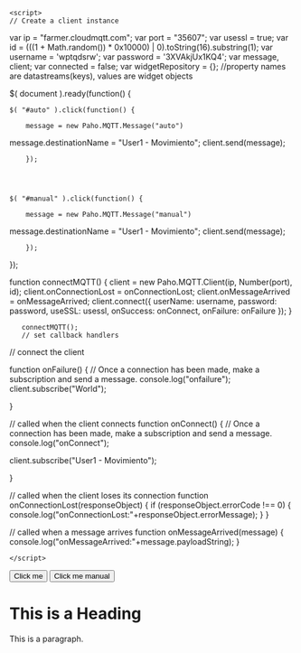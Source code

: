 <!DOCTYPE html>
<html>
<head>
<title>Page Title</title>
</head>
    <script src="https://ajax.googleapis.com/ajax/libs/jquery/3.4.1/jquery.min.js"></script>

<script src="https://cdnjs.cloudflare.com/ajax/libs/paho-mqtt/1.0.1/mqttws31.js" type="text/javascript"></script>
    <script>
    // Create a client instance
var ip = "farmer.cloudmqtt.com";
var port = "35607";
var usessl = true;
var id = (((1 + Math.random()) * 0x10000) | 0).toString(16).substring(1);
var username = 'wptqdsrw';
var password = '3XVAkjUx1KQ4';
var message, client;
var connected = false;
var widgetRepository = {}; //property names are datastreams(keys), values are widget objects


$( document ).ready(function() {
            
    $( "#auto" ).click(function() {
        
        message = new Paho.MQTT.Message("auto")
  message.destinationName = "User1 - Movimiento";
      client.send(message);
        
        
        });
    
    
    
    
    $( "#manual" ).click(function() {
        
        message = new Paho.MQTT.Message("manual")
  message.destinationName = "User1 - Movimiento";
      client.send(message);
        
        
        });
    
    
    
});
        
        
        
        
function connectMQTT() {
    client = new Paho.MQTT.Client(ip, Number(port), id);
    client.onConnectionLost = onConnectionLost;
    client.onMessageArrived = onMessageArrived;
    client.connect({
        userName: username,
        password: password,
        useSSL: usessl,
        onSuccess: onConnect,
        onFailure: onFailure
    });
}

        
        
   
       connectMQTT();      
       // set callback handlers


// connect the client

function onFailure() {
  // Once a connection has been made, make a subscription and send a message.
  console.log("onfailure");
  client.subscribe("World");
 
}

        
        
// called when the client connects
function onConnect() {
  // Once a connection has been made, make a subscription and send a message.
  console.log("onConnect");
    


  client.subscribe("User1 - Movimiento");
  
}

// called when the client loses its connection
function onConnectionLost(responseObject) {
  if (responseObject.errorCode !== 0) {
    console.log("onConnectionLost:"+responseObject.errorMessage);
  }
}

// called when a message arrives
function onMessageArrived(message) {
  console.log("onMessageArrived:"+message.payloadString);
}
    
    
    </script>
<body>
<input type="button" id="auto" value="Click me">
    <input type="button" id="manual" value="Click me manual">

<h1>This is a Heading</h1>
<p>This is a paragraph.</p>

</body>
</html>
